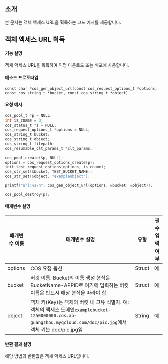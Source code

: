 ## 소개
본 문서는 객체 액세스 URL을 획득하는 코드 예시를 제공합니다.

## 객체 액세스 URL 획득

#### 기능 설명
객체 액세스 URL을 획득하여 익명 다운로드 또는 배포에 사용합니다.

#### 메소드 프로토타입

```
const char *cos_gen_object_url(const cos_request_options_t *options, const cos_string_t *bucket, const cos_string_t *object)
```

#### 요청 예시

[//]: # ".cssg-snippet-get-object-url-alias"
```go
cos_pool_t *p = NULL;
int is_cname = 0; 
cos_status_t *s = NULL;
cos_request_options_t *options = NULL;
cos_string_t bucket;
cos_string_t object;
cos_string_t filepath;
cos_resumable_clt_params_t *clt_params;
      
cos_pool_create(&p, NULL);
options = cos_request_options_create(p);
init_test_request_options(options, is_cname);
cos_str_set(&bucket, TEST_BUCKET_NAME);
cos_str_set(&object, "exampleobject");

printf("url:%s\n", cos_gen_object_url(options, &bucket, &object));

cos_pool_destroy(p);
```

#### 매개변수 설명

| 매개변수 이름   | 매개변수 설명   |유형 | 필수 입력 여부 |
| -------------- | -------------- |---------- | ----------- |
| options | COS 요청 옵션 | Struct | 예 |
| bucket | 버킷 이름. Bucket의 이름 생성 형식은 BucketName-APPID로 여기에 입력하는 버킷 이름은 반드시 해당 형식을 따라야 함 | Struct  | 예 |
| object | 객체 키(Key)는 객체의 버킷 내 고유 식별자. 예: 객체의 액세스 도메인`examplebucket-1250000000.cos.ap-guangzhou.myqcloud.com/doc/pic.jpg`에서 객체 키는 doc/pic.jpg임 | String | 예 |

#### 반환 결과 설명

해당 방법의 반환값은 객체 액세스 URL입니다.	
